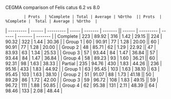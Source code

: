 

CEGMA comparison of Felis catus 6.2 vs 8.0

            | Prots  | %Complete | Total | Average | %Ortho  || Prots  | %Complete |  Total | Average | %Ortho  |
| --------- | ------ | --------- | ----- | ------- | ------- || ------ | --------- | ------ | ------- | ------- |
|  Complete |   223  |    89.92  |  316  |   1.42  |   29.15 ||    224 |     90.32 |   322  |   1.44  |   30.36 |
|   Group 1 |    60  |    90.91  |   77  |   1.28  |   20.00 ||     60 |     90.91 |    77  |   1.28  |   20.00 |
|   Group 2 |    48  |    85.71  |   62  |   1.29  |   22.92 ||     47 |     83.93 |    63  |   1.34  |   25.53 |
|   Group 3 |    57  |    93.44  |   84  |   1.47  |   36.84 ||     57 |     93.44 |    84  |   1.47  |   36.84 |
|   Group 4 |    58  |    89.23  |   93  |   1.60  |   36.21 ||     60 |     92.31 |    98  |   1.63  |   38.33 |
|   Partial |   235  |    94.76  |  430  |   1.83  |   44.26 ||    236 |     95.16 |   433  |   1.83  |   44.92 |
|   Group 1 |    63  |    95.45  |  103  |   1.63  |   38.10 ||     63 |     95.45 |   103  |   1.63  |   38.10 |
|   Group 2 |    51  |    91.07  |   88  |   1.73  |   41.18 ||     50 |     89.29 |    86  |   1.72  |   42.00 |
|   Group 3 |    59  |    96.72  |  108  |   1.83  |   49.15 ||     59 |     96.72 |   111  |   1.88  |   50.85 |
|   Group 4 |    62  |    95.38  |  131  |   2.11  |   48.39 ||     64 |     98.46 |   133  |   2.08  |   48.44 |

